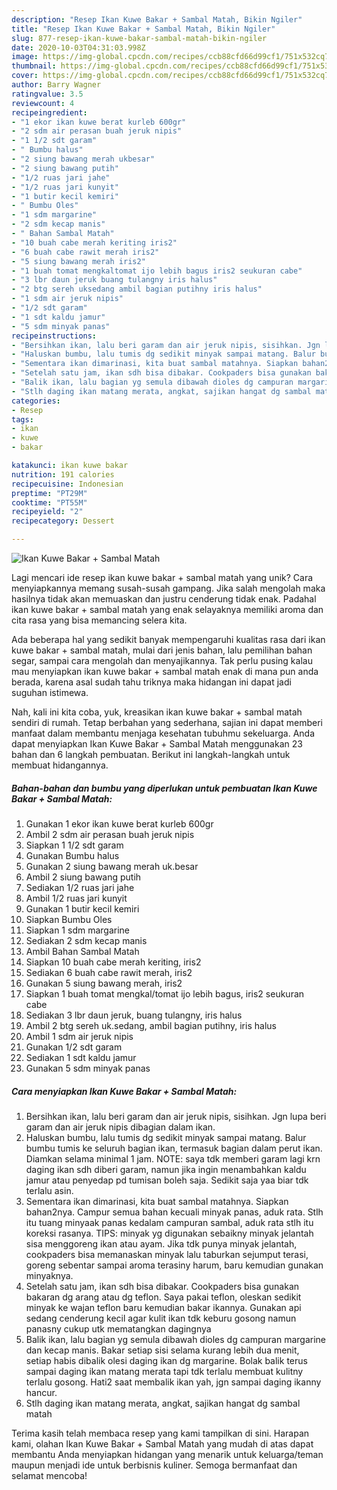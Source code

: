 ```yaml
---
description: "Resep Ikan Kuwe Bakar + Sambal Matah, Bikin Ngiler"
title: "Resep Ikan Kuwe Bakar + Sambal Matah, Bikin Ngiler"
slug: 877-resep-ikan-kuwe-bakar-sambal-matah-bikin-ngiler
date: 2020-10-03T04:31:03.998Z
image: https://img-global.cpcdn.com/recipes/ccb88cfd66d99cf1/751x532cq70/ikan-kuwe-bakar-sambal-matah-foto-resep-utama.jpg
thumbnail: https://img-global.cpcdn.com/recipes/ccb88cfd66d99cf1/751x532cq70/ikan-kuwe-bakar-sambal-matah-foto-resep-utama.jpg
cover: https://img-global.cpcdn.com/recipes/ccb88cfd66d99cf1/751x532cq70/ikan-kuwe-bakar-sambal-matah-foto-resep-utama.jpg
author: Barry Wagner
ratingvalue: 3.5
reviewcount: 4
recipeingredient:
- "1 ekor ikan kuwe berat kurleb 600gr"
- "2 sdm air perasan buah jeruk nipis"
- "1 1/2 sdt garam"
- " Bumbu halus"
- "2 siung bawang merah ukbesar"
- "2 siung bawang putih"
- "1/2 ruas jari jahe"
- "1/2 ruas jari kunyit"
- "1 butir kecil kemiri"
- " Bumbu Oles"
- "1 sdm margarine"
- "2 sdm kecap manis"
- " Bahan Sambal Matah"
- "10 buah cabe merah keriting iris2"
- "6 buah cabe rawit merah iris2"
- "5 siung bawang merah iris2"
- "1 buah tomat mengkaltomat ijo lebih bagus iris2 seukuran cabe"
- "3 lbr daun jeruk buang tulangny iris halus"
- "2 btg sereh uksedang ambil bagian putihny iris halus"
- "1 sdm air jeruk nipis"
- "1/2 sdt garam"
- "1 sdt kaldu jamur"
- "5 sdm minyak panas"
recipeinstructions:
- "Bersihkan ikan, lalu beri garam dan air jeruk nipis, sisihkan. Jgn lupa beri garam dan air jeruk nipis dibagian dalam ikan."
- "Haluskan bumbu, lalu tumis dg sedikit minyak sampai matang. Balur bumbu tumis ke seluruh bagian ikan, termasuk bagian dalam perut ikan. Diamkan selama minimal 1 jam. NOTE: saya tdk memberi garam lagi krn daging ikan sdh diberi garam, namun jika ingin menambahkan kaldu jamur atau penyedap pd tumisan boleh saja. Sedikit saja yaa biar tdk terlalu asin."
- "Sementara ikan dimarinasi, kita buat sambal matahnya. Siapkan bahan2nya. Campur semua bahan kecuali minyak panas, aduk rata. Stlh itu tuang minyaak panas kedalam campuran sambal, aduk rata stlh itu koreksi rasanya. TIPS: minyak yg digunakan sebaikny minyak jelantah sisa menggoreng ikan atau ayam. Jika tdk punya minyak jelantah, cookpaders bisa memanaskan minyak lalu taburkan sejumput terasi, goreng sebentar sampai aroma terasiny harum, baru kemudian gunakan minyaknya."
- "Setelah satu jam, ikan sdh bisa dibakar. Cookpaders bisa gunakan bakaran dg arang atau dg teflon. Saya pakai teflon, oleskan sedikit minyak ke wajan teflon baru kemudian bakar ikannya. Gunakan api sedang cenderung kecil agar kulit ikan tdk keburu gosong namun panasny cukup utk mematangkan dagingnya"
- "Balik ikan, lalu bagian yg semula dibawah dioles dg campuran margarine dan kecap manis. Bakar setiap sisi selama kurang lebih dua menit, setiap habis dibalik olesi daging ikan dg margarine. Bolak balik terus sampai daging ikan matang merata tapi tdk terlalu membuat kulitny terlalu gosong. Hati2 saat membalik ikan yah, jgn sampai daging ikanny hancur."
- "Stlh daging ikan matang merata, angkat, sajikan hangat dg sambal matah"
categories:
- Resep
tags:
- ikan
- kuwe
- bakar

katakunci: ikan kuwe bakar 
nutrition: 191 calories
recipecuisine: Indonesian
preptime: "PT29M"
cooktime: "PT55M"
recipeyield: "2"
recipecategory: Dessert

---
```



![Ikan Kuwe Bakar + Sambal Matah](https://img-global.cpcdn.com/recipes/ccb88cfd66d99cf1/751x532cq70/ikan-kuwe-bakar-sambal-matah-foto-resep-utama.jpg)

Lagi mencari ide resep ikan kuwe bakar + sambal matah yang unik? Cara menyiapkannya memang susah-susah gampang. Jika salah mengolah maka hasilnya tidak akan memuaskan dan justru cenderung tidak enak. Padahal ikan kuwe bakar + sambal matah yang enak selayaknya memiliki aroma dan cita rasa yang bisa memancing selera kita.

Ada beberapa hal yang sedikit banyak mempengaruhi kualitas rasa dari ikan kuwe bakar + sambal matah, mulai dari jenis bahan, lalu pemilihan bahan segar, sampai cara mengolah dan menyajikannya. Tak perlu pusing kalau mau menyiapkan ikan kuwe bakar + sambal matah enak di mana pun anda berada, karena asal sudah tahu triknya maka hidangan ini dapat jadi suguhan istimewa.




Nah, kali ini kita coba, yuk, kreasikan ikan kuwe bakar + sambal matah sendiri di rumah. Tetap berbahan yang sederhana, sajian ini dapat memberi manfaat dalam membantu menjaga kesehatan tubuhmu sekeluarga. Anda dapat menyiapkan Ikan Kuwe Bakar + Sambal Matah menggunakan 23 bahan dan 6 langkah pembuatan. Berikut ini langkah-langkah untuk membuat hidangannya.

<!--inarticleads1-->

##### Bahan-bahan dan bumbu yang diperlukan untuk pembuatan Ikan Kuwe Bakar + Sambal Matah:

1. Gunakan 1 ekor ikan kuwe berat kurleb 600gr
1. Ambil 2 sdm air perasan buah jeruk nipis
1. Siapkan 1 1/2 sdt garam
1. Gunakan  Bumbu halus
1. Gunakan 2 siung bawang merah uk.besar
1. Ambil 2 siung bawang putih
1. Sediakan 1/2 ruas jari jahe
1. Ambil 1/2 ruas jari kunyit
1. Gunakan 1 butir kecil kemiri
1. Siapkan  Bumbu Oles
1. Siapkan 1 sdm margarine
1. Sediakan 2 sdm kecap manis
1. Ambil  Bahan Sambal Matah
1. Siapkan 10 buah cabe merah keriting, iris2
1. Sediakan 6 buah cabe rawit merah, iris2
1. Gunakan 5 siung bawang merah, iris2
1. Siapkan 1 buah tomat mengkal/tomat ijo lebih bagus, iris2 seukuran cabe
1. Sediakan 3 lbr daun jeruk, buang tulangny, iris halus
1. Ambil 2 btg sereh uk.sedang, ambil bagian putihny, iris halus
1. Ambil 1 sdm air jeruk nipis
1. Gunakan 1/2 sdt garam
1. Sediakan 1 sdt kaldu jamur
1. Gunakan 5 sdm minyak panas




<!--inarticleads2-->

##### Cara menyiapkan Ikan Kuwe Bakar + Sambal Matah:

1. Bersihkan ikan, lalu beri garam dan air jeruk nipis, sisihkan. Jgn lupa beri garam dan air jeruk nipis dibagian dalam ikan.
1. Haluskan bumbu, lalu tumis dg sedikit minyak sampai matang. Balur bumbu tumis ke seluruh bagian ikan, termasuk bagian dalam perut ikan. Diamkan selama minimal 1 jam. NOTE: saya tdk memberi garam lagi krn daging ikan sdh diberi garam, namun jika ingin menambahkan kaldu jamur atau penyedap pd tumisan boleh saja. Sedikit saja yaa biar tdk terlalu asin.
1. Sementara ikan dimarinasi, kita buat sambal matahnya. Siapkan bahan2nya. Campur semua bahan kecuali minyak panas, aduk rata. Stlh itu tuang minyaak panas kedalam campuran sambal, aduk rata stlh itu koreksi rasanya. TIPS: minyak yg digunakan sebaikny minyak jelantah sisa menggoreng ikan atau ayam. Jika tdk punya minyak jelantah, cookpaders bisa memanaskan minyak lalu taburkan sejumput terasi, goreng sebentar sampai aroma terasiny harum, baru kemudian gunakan minyaknya.
1. Setelah satu jam, ikan sdh bisa dibakar. Cookpaders bisa gunakan bakaran dg arang atau dg teflon. Saya pakai teflon, oleskan sedikit minyak ke wajan teflon baru kemudian bakar ikannya. Gunakan api sedang cenderung kecil agar kulit ikan tdk keburu gosong namun panasny cukup utk mematangkan dagingnya
1. Balik ikan, lalu bagian yg semula dibawah dioles dg campuran margarine dan kecap manis. Bakar setiap sisi selama kurang lebih dua menit, setiap habis dibalik olesi daging ikan dg margarine. Bolak balik terus sampai daging ikan matang merata tapi tdk terlalu membuat kulitny terlalu gosong. Hati2 saat membalik ikan yah, jgn sampai daging ikanny hancur.
1. Stlh daging ikan matang merata, angkat, sajikan hangat dg sambal matah




Terima kasih telah membaca resep yang kami tampilkan di sini. Harapan kami, olahan Ikan Kuwe Bakar + Sambal Matah yang mudah di atas dapat membantu Anda menyiapkan hidangan yang menarik untuk keluarga/teman maupun menjadi ide untuk berbisnis kuliner. Semoga bermanfaat dan selamat mencoba!
